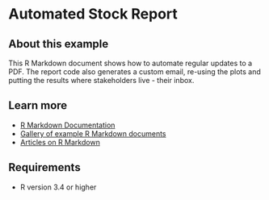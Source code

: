 # Automated Stock Report

## About this example

This R Markdown document shows how to automate regular updates to a PDF. The report code also generates a custom email, re-using the plots and putting the results where stakeholders live - their inbox.


## Learn more

* [R Markdown Documentation](https://rmarkdown.rstudio.com/)
* [Gallery of example R Markdown documents](https://rmarkdown.rstudio.com/gallery.html)
* [Articles on R Markdown](https://rmarkdown.rstudio.com/articles.html)

## Requirements

* R version 3.4 or higher

<!-- NOTE: this file is generated -->
